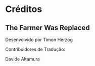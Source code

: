 # Créditos

## The Farmer Was Replaced

Desenvolvido por Timon Herzog


Contribuidores de Tradução:

Davide Altamura
